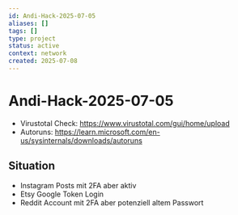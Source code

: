 ```yaml
---
id: Andi-Hack-2025-07-05
aliases: []
tags: []
type: project
status: active
context: network
created: 2025-07-08
---
```


# Andi-Hack-2025-07-05

- Virustotal Check: https://www.virustotal.com/gui/home/upload
- Autoruns: https://learn.microsoft.com/en-us/sysinternals/downloads/autoruns

## Situation

- Instagram Posts mit 2FA aber aktiv
- Etsy Google Token Login
- Reddit Account mit 2FA aber potenziell altem Passwort
